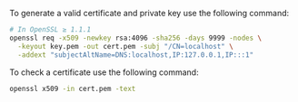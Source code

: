 To generate a valid certificate and private key use the following command:

```bash
# In OpenSSL ≥ 1.1.1
openssl req -x509 -newkey rsa:4096 -sha256 -days 9999 -nodes \
  -keyout key.pem -out cert.pem -subj "/CN=localhost" \
  -addext "subjectAltName=DNS:localhost,IP:127.0.0.1,IP:::1"
```

To check a certificate use the following command:

```bash
openssl x509 -in cert.pem -text
```
